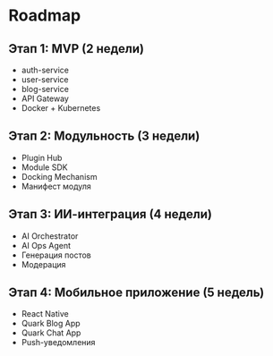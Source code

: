 # Roadmap

## Этап 1: MVP (2 недели)
- auth-service
- user-service
- blog-service
- API Gateway
- Docker + Kubernetes

## Этап 2: Модульность (3 недели)
- Plugin Hub
- Module SDK
- Docking Mechanism
- Манифест модуля

## Этап 3: ИИ-интеграция (4 недели)
- AI Orchestrator
- AI Ops Agent
- Генерация постов
- Модерация

## Этап 4: Мобильное приложение (5 недель)
- React Native
- Quark Blog App
- Quark Chat App
- Push-уведомления